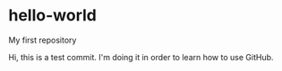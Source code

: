 # hello-world
My first repository

Hi, this is a test commit. I'm doing it in order to learn how to use GitHub.

